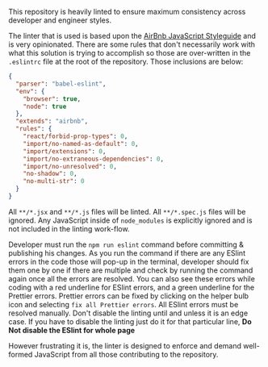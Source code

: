 This repository is heavily linted to ensure maximum consistency across developer and engineer styles.

The linter that is used is based upon the [AirBnb JavaScript Styleguide](https://github.com/airbnb/javascript) and is very opinionated. There are some rules that don't necessarily work with what this solution is trying to accomplish so those are over-written in the `.eslintrc` file at the root of the repository. Those inclusions are below:

```json static
{
  "parser": "babel-eslint",
  "env": {
    "browser": true,
    "node": true
  },
  "extends": "airbnb",
  "rules": {
    "react/forbid-prop-types": 0,
    "import/no-named-as-default": 0,
    "import/extensions": 0,
    "import/no-extraneous-dependencies": 0,
    "import/no-unresolved": 0,
    "no-shadow": 0,
    "no-multi-str": 0
  }
}
```

All `**/*.jsx` and `**/*.js` files will be linted. All `**/*.spec.js` files will be ignored. Any JavaScript inside of `node_modules` is explicitly ignored and is not included in the linting work-flow.

Developer must run the `npm run eslint` command before committing & publishing his changes. As you run the command if there are any ESlint errors in the code those will pop-up in the terminal, developer should fix them one by one if there are multiple and check by running the command again once all the errors are resolved. You can also see these errors while coding with a red underline for ESlint errors, and a green underline for the Prettier errors. Prettier errors can be fixed by clicking on the helper bulb icon and selecting `fix all Prettier errors`. All ESlint errors must be resolved manually. Don't disable the linting until and unless it is an edge case. If you have to disable the linting just do it for that particular line, **Do Not disable the ESlint for whole page** 

However frustrating it is, the linter is designed to enforce and demand well-formed JavaScript from all those contributing to the repository.